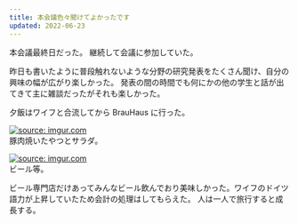 ```yaml
---
title: 本会議色々聞けてよかったです
updated: 2022-06-23
---
```


本会議最終日だった。
継続して会議に参加していた。

昨日も書いたように普段触れないような分野の研究発表をたくさん聞け、自分の興味の幅が広がり楽しかった。
発表の間の時間でも何にかの他の学生と話が出てきて主に雑談だったがそれも楽しかった。

夕飯はワイフと合流してから BrauHaus に行った。

<a href="https://imgur.com/Iqvntrh"><img src="https://i.imgur.com/Iqvntrh.jpg" title="source: imgur.com" /></a>  
豚肉焼いたやつとサラダ。

<a href="https://imgur.com/ZvAvMOX"><img src="https://i.imgur.com/ZvAvMOX.png" title="source: imgur.com" /></a>  
ビール等。

ビール専門店だけあってみんなビール飲んでおり美味しかった。ワイフのドイツ語力が上昇していたため会計の処理はしてもらえた。
人は一人で旅行すると成長する。

